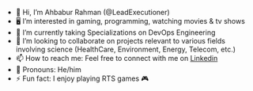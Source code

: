 - 👋 Hi, I’m Ahbabur Rahman (@LeadExecutioner)
- :desktop_computer: I’m interested in gaming, programming, watching movies & tv shows
- :notebook: I’m currently taking Specializations on DevOps Engineering
- :briefcase: I’m looking to collaborate on projects relevant to various fields involving science (HealthCare, Environment, Energy, Telecom, etc.)
- 📫 How to reach me: Feel free to connect with me on [Linkedin](https://www.linkedin.com/in/ahbabur-rahman-49a3b3230/)
- 💬 Pronouns: He/him
- ⚡ Fun fact: I enjoy playing RTS games :video_game: 

<!---
LeadExecutioner/LeadExecutioner is a ✨ special ✨ repository because its `README.md` (this file) appears on your GitHub profile.
You can click the Preview link to take a look at your changes.
--->
